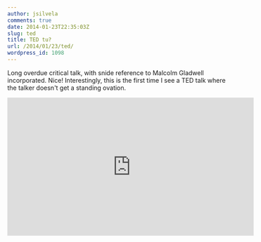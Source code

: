 ```yaml
---
author: jsilvela
comments: true
date: 2014-01-23T22:35:03Z
slug: ted
title: TED tu?
url: /2014/01/23/ted/
wordpress_id: 1098
---
```


Long overdue critical talk, with snide reference to Malcolm Gladwell incorporated. Nice!
Interestingly, this is the first time I see a TED talk where the talker doesn't get a standing ovation.

<iframe width="560" height="315" src="https://www.youtube.com/embed/Yo5cKRmJaf0" frameborder="0" allow="autoplay; encrypted-media" allowfullscreen></iframe>
